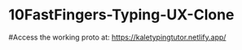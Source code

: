 # 10FastFingers-Typing-UX-Clone

#Access the working proto at:
https://kaletypingtutor.netlify.app/
